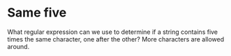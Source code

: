 # Same five

What regular expression can we use to determine if a string contains five times the same character, one after the other?
More characters are allowed around.
